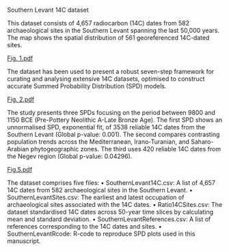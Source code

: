 Southern Levant 14C dataset 

This dataset consists of 4,657 radiocarbon (14C) dates from 582 archaeological sites in the Southern Levant spanning the last 50,000 years. The map shows the spatial distribution of 561 georeferenced 14C-dated sites. 

[Fig. 1.pdf](https://github.com/user-attachments/files/17671749/Fig.1.pdf)

The dataset has been used to present a robust seven-step framework for curating and analysing extensive 14C datasets, optimised to construct accurate Summed Probability Distribution (SPD) models.

[Fig. 2.pdf](https://github.com/user-attachments/files/17671778/Fig.2.pdf)

The study presents three SPDs focusing on the period between 9800 and 1150 BCE (Pre-Pottery Neolithic A-Late Bronze Age). The first SPD shows an unnormalised SPD, exponential fit, of 3538 reliable 14C dates from the Southern Levant (Global p-value: 0.001). The second compares contrasting population trends across the Mediterranean, Irano-Turanian, and Saharo-Arabian phytogeographic zones. The third uses 420 reliable 14C dates from the Negev region (Global p-value: 0.04296). 

[Fig.5.pdf](https://github.com/user-attachments/files/17671792/Fig.5.pdf)

The dataset comprises five files:
•	SouthernLevant14C.csv: A list of 4,657 14C dates from 582 archaeological sites in the Southern Levant.
•	SouthernLevantSites.csv: The earliest and latest occupation of archaeological sites associated with the 14C dates.
•	Ratio14CSites.csv: The dataset standardised 14C dates across 50-year time slices by calculating mean and standard deviation.
•	SouthernLevantReferences.csv: A list of references corresponding to the 14C dates and sites. 
•	SouthernLevantRcode: R-code to reproduce SPD plots used in this manuscript.






